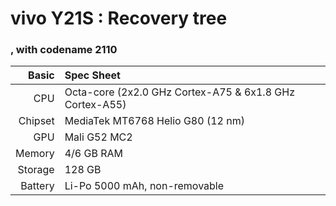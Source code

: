 vivo Y21S  : Recovery tree
================================================================

###  , with codename 2110 ###

| Basic                   | Spec Sheet                                                                                                                     |
| -----------------------:|:------------------------------------------------------------------------------------------------------------------------------ |
| CPU                     | Octa-core (2x2.0 GHz Cortex-A75 & 6x1.8 GHz Cortex-A55)
| Chipset                 | MediaTek MT6768 Helio G80 (12 nm)                                                                                                            |
| GPU                     | Mali G52 MC2
| Memory                  | 4/6 GB RAM
| Storage                 |  128 GB
| Battery                 | Li-Po 5000 mAh, non-removable
